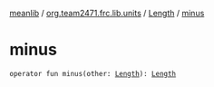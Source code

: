 [meanlib](../../index.md) / [org.team2471.frc.lib.units](../index.md) / [Length](index.md) / [minus](./minus.md)

# minus

`operator fun minus(other: `[`Length`](index.md)`): `[`Length`](index.md)